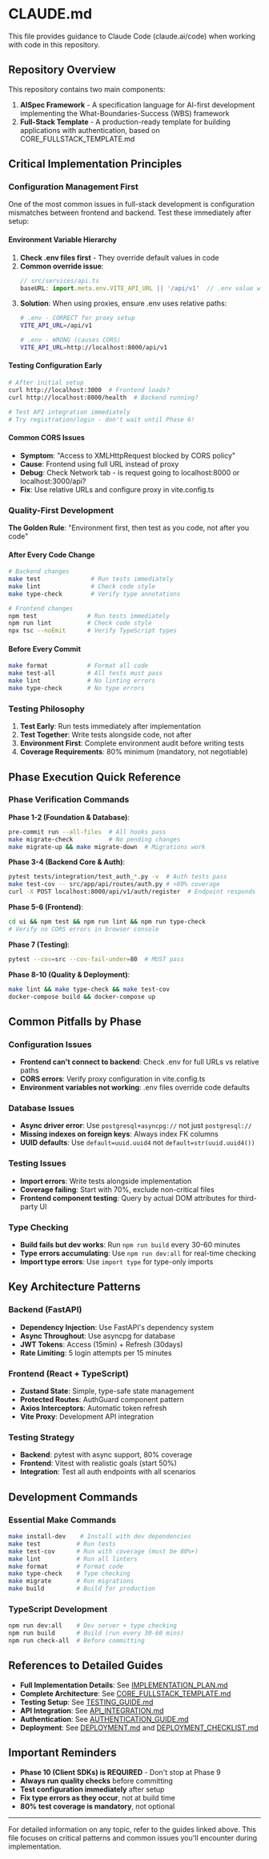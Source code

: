 # CLAUDE.md

This file provides guidance to Claude Code (claude.ai/code) when working with code in this repository.

## Repository Overview

This repository contains two main components:

1. **AISpec Framework** - A specification language for AI-first development implementing the What-Boundaries-Success (WBS) framework
2. **Full-Stack Template** - A production-ready template for building applications with authentication, based on CORE_FULLSTACK_TEMPLATE.md

## Critical Implementation Principles

### Configuration Management First

One of the most common issues in full-stack development is configuration mismatches between frontend and backend. Test these immediately after setup:

#### Environment Variable Hierarchy
1. **Check .env files first** - They override default values in code
2. **Common override issue**: 
   ```javascript
   // src/services/api.ts
   baseURL: import.meta.env.VITE_API_URL || '/api/v1'  // .env value wins!
   ```
3. **Solution**: When using proxies, ensure .env uses relative paths:
   ```bash
   # .env - CORRECT for proxy setup
   VITE_API_URL=/api/v1
   
   # .env - WRONG (causes CORS)
   VITE_API_URL=http://localhost:8000/api/v1
   ```

#### Testing Configuration Early
```bash
# After initial setup
curl http://localhost:3000  # Frontend loads?
curl http://localhost:8000/health  # Backend running?

# Test API integration immediately
# Try registration/login - don't wait until Phase 6!
```

#### Common CORS Issues
- **Symptom**: "Access to XMLHttpRequest blocked by CORS policy"
- **Cause**: Frontend using full URL instead of proxy
- **Debug**: Check Network tab - is request going to localhost:8000 or localhost:3000/api?
- **Fix**: Use relative URLs and configure proxy in vite.config.ts

### Quality-First Development

**The Golden Rule**: "Environment first, then test as you code, not after you code"

#### After Every Code Change
```bash
# Backend changes
make test              # Run tests immediately
make lint              # Check code style
make type-check        # Verify type annotations

# Frontend changes  
npm test              # Run tests immediately
npm run lint          # Check code style
npx tsc --noEmit      # Verify TypeScript types
```

#### Before Every Commit
```bash
make format           # Format all code
make test-all         # All tests must pass
make lint             # No linting errors
make type-check       # No type errors
```

### Testing Philosophy

1. **Test Early**: Run tests immediately after implementation
2. **Test Together**: Write tests alongside code, not after
3. **Environment First**: Complete environment audit before writing tests
4. **Coverage Requirements**: 80% minimum (mandatory, not negotiable)

## Phase Execution Quick Reference

### Phase Verification Commands

**Phase 1-2 (Foundation & Database)**:
```bash
pre-commit run --all-files  # All hooks pass
make migrate-check          # No pending changes
make migrate-up && make migrate-down  # Migrations work
```

**Phase 3-4 (Backend Core & Auth)**:
```bash
pytest tests/integration/test_auth_*.py -v  # Auth tests pass
make test-cov -- src/app/api/routes/auth.py # >80% coverage
curl -X POST localhost:8000/api/v1/auth/register  # Endpoint responds
```

**Phase 5-6 (Frontend)**:
```bash
cd ui && npm test && npm run lint && npm run type-check
# Verify no CORS errors in browser console
```

**Phase 7 (Testing)**:
```bash
pytest --cov=src --cov-fail-under=80  # MUST pass
```

**Phase 8-10 (Quality & Deployment)**:
```bash
make lint && make type-check && make test-cov
docker-compose build && docker-compose up
```

## Common Pitfalls by Phase

### Configuration Issues
- **Frontend can't connect to backend**: Check .env for full URLs vs relative paths
- **CORS errors**: Verify proxy configuration in vite.config.ts
- **Environment variables not working**: .env files override code defaults

### Database Issues
- **Async driver error**: Use `postgresql+asyncpg://` not just `postgresql://`
- **Missing indexes on foreign keys**: Always index FK columns
- **UUID defaults**: Use `default=uuid.uuid4` not `default=str(uuid.uuid4())`

### Testing Issues
- **Import errors**: Write tests alongside implementation
- **Coverage failing**: Start with 70%, exclude non-critical files
- **Frontend component testing**: Query by actual DOM attributes for third-party UI

### Type Checking
- **Build fails but dev works**: Run `npm run build` every 30-60 minutes
- **Type errors accumulating**: Use `npm run dev:all` for real-time checking
- **Import type errors**: Use `import type` for type-only imports

## Key Architecture Patterns

### Backend (FastAPI)
- **Dependency Injection**: Use FastAPI's dependency system
- **Async Throughout**: Use asyncpg for database
- **JWT Tokens**: Access (15min) + Refresh (30days)
- **Rate Limiting**: 5 login attempts per 15 minutes

### Frontend (React + TypeScript)
- **Zustand State**: Simple, type-safe state management
- **Protected Routes**: AuthGuard component pattern
- **Axios Interceptors**: Automatic token refresh
- **Vite Proxy**: Development API integration

### Testing Strategy
- **Backend**: pytest with async support, 80% coverage
- **Frontend**: Vitest with realistic goals (start 50%)
- **Integration**: Test all auth endpoints with all scenarios

## Development Commands

### Essential Make Commands
```bash
make install-dev    # Install with dev dependencies
make test          # Run tests
make test-cov      # Run with coverage (must be 80%+)
make lint          # Run all linters
make format        # Format code
make type-check    # Type checking
make migrate       # Run migrations
make build         # Build for production
```

### TypeScript Development
```bash
npm run dev:all    # Dev server + type checking
npm run build      # Build (run every 30-60 mins)
npm run check-all  # Before committing
```

## References to Detailed Guides

- **Full Implementation Details**: See [IMPLEMENTATION_PLAN.md](docs/IMPLEMENTATION_PLAN.md)
- **Complete Architecture**: See [CORE_FULLSTACK_TEMPLATE.md](docs/CORE_FULLSTACK_TEMPLATE.md) 
- **Testing Setup**: See [TESTING_GUIDE.md](docs/guides/TESTING_GUIDE.md)
- **API Integration**: See [API_INTEGRATION.md](docs/guides/API_INTEGRATION.md)
- **Authentication**: See [AUTHENTICATION_GUIDE.md](docs/guides/AUTHENTICATION_GUIDE.md)
- **Deployment**: See [DEPLOYMENT.md](docs/DEPLOYMENT.md) and [DEPLOYMENT_CHECKLIST.md](docs/DEPLOYMENT_CHECKLIST.md)

## Important Reminders

- **Phase 10 (Client SDKs) is REQUIRED** - Don't stop at Phase 9
- **Always run quality checks** before committing
- **Test configuration immediately** after setup
- **Fix type errors as they occur**, not at build time
- **80% test coverage is mandatory**, not optional

---

For detailed information on any topic, refer to the guides linked above. This file focuses on critical patterns and common issues you'll encounter during implementation.